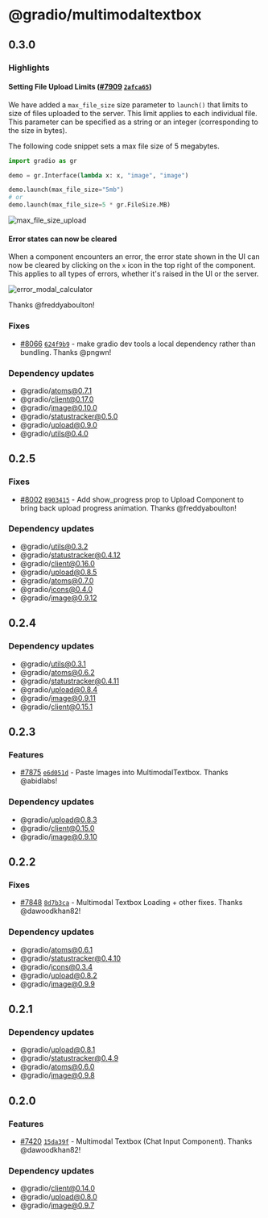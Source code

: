 # @gradio/multimodaltextbox

## 0.3.0

### Highlights

#### Setting File Upload Limits ([#7909](https://github.com/gradio-app/gradio/pull/7909) [`2afca65`](https://github.com/gradio-app/gradio/commit/2afca6541912b37dc84f447c7ad4af21607d7c72))

We have added a `max_file_size` size parameter to `launch()` that limits to size of files uploaded to the server. This limit applies to each individual file. This parameter can be specified as a string or an integer (corresponding to the size in bytes).

The following code snippet sets a max file size of 5 megabytes.

```python
import gradio as gr

demo = gr.Interface(lambda x: x, "image", "image")

demo.launch(max_file_size="5mb")
# or
demo.launch(max_file_size=5 * gr.FileSize.MB)
```

![max_file_size_upload](https://github.com/gradio-app/gradio/assets/41651716/7547330c-a082-4901-a291-3f150a197e45)


#### Error states can now be cleared

When a component encounters an error, the error state shown in the UI can now be cleared by clicking on the `x` icon in the top right of the component. This applies to all types of errors, whether it's raised in the UI or the server.

![error_modal_calculator](https://github.com/gradio-app/gradio/assets/41651716/16cb071c-accd-45a6-9c18-0dea27d4bd98)

 Thanks @freddyaboulton!

### Fixes

- [#8066](https://github.com/gradio-app/gradio/pull/8066) [`624f9b9`](https://github.com/gradio-app/gradio/commit/624f9b9477f74a581a6c14119234f9efdfcda398) - make gradio dev tools a local dependency rather than bundling.  Thanks @pngwn!

### Dependency updates

- @gradio/atoms@0.7.1
- @gradio/client@0.17.0
- @gradio/image@0.10.0
- @gradio/statustracker@0.5.0
- @gradio/upload@0.9.0
- @gradio/utils@0.4.0

## 0.2.5

### Fixes

- [#8002](https://github.com/gradio-app/gradio/pull/8002) [`8903415`](https://github.com/gradio-app/gradio/commit/8903415e49b1526d31ff454b2235ea238e319c2c) - Add show_progress prop to Upload Component to bring back upload progress animation.  Thanks @freddyaboulton!

### Dependency updates

- @gradio/utils@0.3.2
- @gradio/statustracker@0.4.12
- @gradio/client@0.16.0
- @gradio/upload@0.8.5
- @gradio/atoms@0.7.0
- @gradio/icons@0.4.0
- @gradio/image@0.9.12

## 0.2.4

### Dependency updates

- @gradio/utils@0.3.1
- @gradio/atoms@0.6.2
- @gradio/statustracker@0.4.11
- @gradio/upload@0.8.4
- @gradio/image@0.9.11
- @gradio/client@0.15.1

## 0.2.3

### Features

- [#7875](https://github.com/gradio-app/gradio/pull/7875) [`e6d051d`](https://github.com/gradio-app/gradio/commit/e6d051dc8a497fdd6b4cfbd57efd4c8015b97a66) - Paste Images into MultimodalTextbox.  Thanks @abidlabs!

### Dependency updates

- @gradio/upload@0.8.3
- @gradio/client@0.15.0
- @gradio/image@0.9.10

## 0.2.2

### Fixes

- [#7848](https://github.com/gradio-app/gradio/pull/7848) [`8d7b3ca`](https://github.com/gradio-app/gradio/commit/8d7b3caebd8f95b1372f8412cadbb5862766c365) - Multimodal Textbox Loading + other fixes.  Thanks @dawoodkhan82!

### Dependency updates

- @gradio/atoms@0.6.1
- @gradio/statustracker@0.4.10
- @gradio/icons@0.3.4
- @gradio/upload@0.8.2
- @gradio/image@0.9.9

## 0.2.1

### Dependency updates

- @gradio/upload@0.8.1
- @gradio/statustracker@0.4.9
- @gradio/atoms@0.6.0
- @gradio/image@0.9.8

## 0.2.0

### Features

- [#7420](https://github.com/gradio-app/gradio/pull/7420) [`15da39f`](https://github.com/gradio-app/gradio/commit/15da39fca01d09a30cf47e7e72d7efa5052f61f8) - Multimodal Textbox (Chat Input Component).  Thanks @dawoodkhan82!

### Dependency updates

- @gradio/client@0.14.0
- @gradio/upload@0.8.0
- @gradio/image@0.9.7